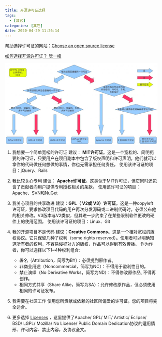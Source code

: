 ```yaml
---
title: 开源许可证选择
tags:
  - [其它]
categories: [其它]
date: 2020-04-29 11:26:14
---
```

<font face="微软雅黑"> </font>
<center> </center>

<!-- more -->

帮助选择许可证的网站：[Choose an open source license](https://choosealicense.com/)

[如何选择开源许可证？ 阮一峰](http://www.ruanyifeng.com/blog/2011/05/how_to_choose_free_software_licenses.html)


<img  src="../images/PublicLicense.png" alt="简图" width=800   align=center >  


1. 我想要一个简单宽松的许可证
建议： **MIT许可证**。这是一个宽松的、简明扼要的许可证，只要用户在项目副本中包含了版权声明和许可声明，他们就可以拿你的代码做任何想做的事情，你也无需承担任何责任。
使用该许可证的项目：jQuery、Rails

2. 我比较关心专利
建议： **Apache许可证**。这类似于MIT许可证，但它同时还包含了贡献者向用户提供专利授权相关的条款。
使用该许可证的项目：Apache、SVN和NuGet

3. 我关心项目的共享改进
建议：**GPL（ V2或 V3）许可证**。这是一种copyleft许可证，要求修改项目代码的用户再次分发源码或二进制代码时，必须公布他的相关修改。V3版本与V2类似，但其进一步约束了在某些限制软件更改的硬件上的使用范围。
使用该许可证的项目：Linux、Git

4. 我的开源项目不是代码
建议：**Creative Commons**。这是一个相对宽松的版权协议。它只保留几种了权利（some rights reserved）。使用者可以明确知道所有者的权利，不容易侵犯对方的版权，作品可以得到有效传播。
作为作者，你可以选择以下1~4种权利组合:
      * 署名（Attribution，简写为BY）：必须提到原作者。
      * 非商业用途（Noncommercial，简写为NC）：不得用于盈利性目的。
      * 禁止演绎（No Derivative Works，简写为ND）：不得修改原作品, 不得再创作。
      * 相同方式共享（Share Alike，简写为SA）：允许修改原作品，但必须使用相同的许可证发布。

5. 我需要在社区工作
使用您所贡献或依赖的社区所偏爱的许可证。您的项目将完全适合。

6. 更多选择
[Licenses](https://choosealicense.com/licenses/) ，这里提供了Apache/ GPL/ MIT/ Artistic/ Eclipse/ BSD/ LGPL/ Mozilla/ No License/ Public Domain Dedication协议的适用情形、许可内容、禁止内容，及协议全文。